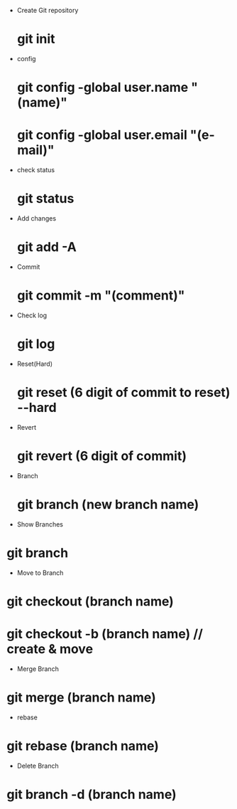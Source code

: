 
- Create Git repository
    # git init

- config
    # git config -global user.name "(name)"
    # git config -global user.email "(e-mail)"

- check status
    # git status

- Add changes
    # git add -A

- Commit
    # git commit -m "(comment)"

- Check log
    # git log

- Reset(Hard)
    # git reset (6 digit of commit to reset) --hard

- Revert
    # git revert (6 digit of commit)

- Branch
    # git branch (new branch name)

- Show Branches
# git branch

- Move to Branch
# git checkout (branch name)
# git checkout -b (branch name)   // create & move

- Merge Branch
# git merge (branch name)

- rebase
# git rebase (branch name)

- Delete Branch
# git branch -d (branch name)
